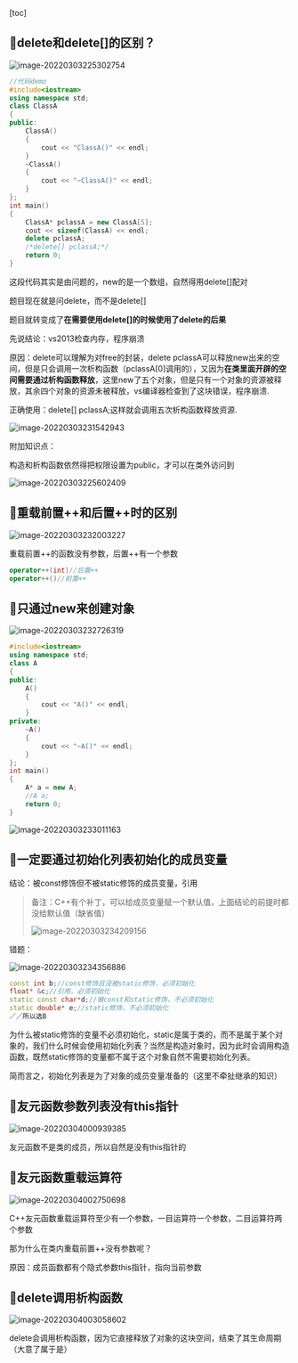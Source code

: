 [toc]



## 🥝delete和delete[]的区别？



![image-20220303225302754](https://pic-1304888003.cos.ap-guangzhou.myqcloud.com/img/image-20220303225302754.png)



```c++
//代码demo
#include<iostream>
using namespace std;
class ClassA
{
public:
	ClassA()
	{
		cout << "ClassA()" << endl;
	}
	~ClassA()
	{
		cout << "~ClassA()" << endl;
	}
};
int main()
{
	ClassA* pclassA = new ClassA[5];
	cout << sizeof(ClassA) << endl;
	delete pclassA;
	/*delete[] pclassA;*/
	return 0;
}
```

这段代码其实是由问题的，new的是一个数组，自然得用delete[]配对

题目现在就是问delete，而不是delete[]

题目就转变成了**在需要使用delete[]的时候使用了delete的后果**

先说结论：vs2013检查内存，程序崩溃

原因：delete可以理解为对free的封装，delete pclassA可以释放new出来的空间，但是只会调用一次析构函数（pclassA[0]调用的），又因为**在类里面开辟的空间需要通过析构函数释放**，这里new了五个对象，但是只有一个对象的资源被释放，其余四个对象的资源未被释放，vs编译器检查到了这块错误，程序崩溃.

正确使用：delete[] pclassA;这样就会调用五次析构函数释放资源.

![image-20220303231542943](https://pic-1304888003.cos.ap-guangzhou.myqcloud.com/img/image-20220303231542943.png)



附加知识点：

构造和析构函数依然得把权限设置为public，才可以在类外访问到

![image-20220303225602409](https://pic-1304888003.cos.ap-guangzhou.myqcloud.com/img/image-20220303225602409.png)



## 🥝重载前置++和后置++时的区别

![image-20220303232003227](https://pic-1304888003.cos.ap-guangzhou.myqcloud.com/img/image-20220303232003227.png)

重载前置++的函数没有参数，后置++有一个参数

```c++
operator++(int)//后置++
operator++()//前置++
```

## 🥝只通过new来创建对象

![image-20220303232726319](https://pic-1304888003.cos.ap-guangzhou.myqcloud.com/img/image-20220303232726319.png)

```c++
#include<iostream>
using namespace std;
class A
{
public:
	A()
	{
		cout << "A()" << endl;
	}
private:
	~A()
	{
		cout << "~A()" << endl;
	}
};
int main()
{
	A* a = new A;
	//A a;
	return 0;
}
```

![image-20220303233011163](https://pic-1304888003.cos.ap-guangzhou.myqcloud.com/img/image-20220303233011163.png)

## 🥝一定要通过初始化列表初始化的成员变量

结论：被const修饰但不被static修饰的成员变量，引用

> 备注：C++有个补丁，可以给成员变量赋一个默认值，上面结论的前提时都没给默认值（缺省值）
>
> ![image-20220303234209156](https://pic-1304888003.cos.ap-guangzhou.myqcloud.com/img/image-20220303234209156.png)

错题：

![image-20220303234356886](https://pic-1304888003.cos.ap-guangzhou.myqcloud.com/img/image-20220303234356886.png)



```c++
const int b;//const修饰且没被static修饰，必须初始化
float* &c;//引用，必须初始化
static const char*d;//被const和static修饰，不必须初始化
static double* e;//static修饰，不必须初始化
／／所以选B    
```

为什么被static修饰的变量不必须初始化，static是属于类的，而不是属于某个对象的，我们什么时候会使用初始化列表？当然是构造对象时，因为此时会调用构造函数，既然static修饰的变量都不属于这个对象自然不需要初始化列表。

简而言之，初始化列表是为了对象的成员变量准备的（这里不牵扯继承的知识）

## 🥝友元函数参数列表没有this指针

![image-20220304000939385](https://pic-1304888003.cos.ap-guangzhou.myqcloud.com/img/image-20220304000939385.png)

友元函数不是类的成员，所以自然是没有this指针的

## 🥝友元函数重载运算符

![image-20220304002750698](https://pic-1304888003.cos.ap-guangzhou.myqcloud.com/img/image-20220304002750698.png)

C++友元函数重载运算符至少有一个参数，一目运算符一个参数，二目运算符两个参数

那为什么在类内重载前置++没有参数呢？

原因：成员函数都有个隐式参数this指针，指向当前参数

## 🥝delete调用析构函数

![image-20220304003058602](https://pic-1304888003.cos.ap-guangzhou.myqcloud.com/img/image-20220304003058602.png)

delete会调用析构函数，因为它直接释放了对象的这块空间，结束了其生命周期（大意了属于是）

